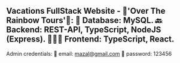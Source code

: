 Vacations FullStack Website - 🌈'Over The Rainbow Tours'🌈:
💾 Database: MySQL.
🔙 Backend: REST-API, TypeScript, NodeJS (Express).
🧑🏻‍💻 Frontend: TypeScript, React.
------------------------------------------------------------
Admin credentials:
💌 email: mazal@gmail.com
🔐 password: 123456
